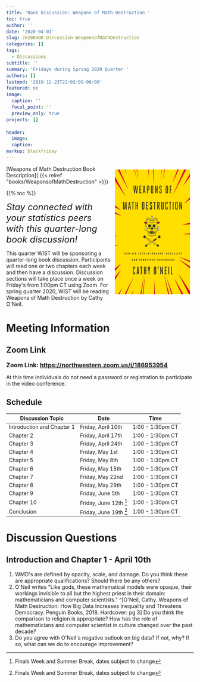 ```yaml
---
title: 'Book Discussion: Weapons of Math Destruction '
toc: true
author: ''
date: '2020-04-01'
slug: 20200400-Discussion-WeaponsofMathDestruction
categories: []
tags: 
  - Discussions
subtitle: ''
summary: 'Fridays during Spring 2020 Quarter '
authors: []
lastmod: '2019-12-23T22:03:09-06:00'
featured: no
image:
  caption: ''
  focal_point: ''
  preview_only: true
projects: []

header:
  image:   
  caption: 
markup: blackfriday
---
```

<img alt = '' width=40% src='WeaponsofMathDestruction.jpg' align="right" style="margin: 10px;"/> 

[Weapons of Math Destruction Book Description]( {{< relref "books/WeaponsofMathDestruction" >}})  
<html> {{% toc %}} </html>  

<font size=5> <i> Stay connected with your statistics peers with this quarter-long book discussion! </i> </font>   

This quarter WIST will be sponsoring a quarter-long book discussion.  Participants will read one or two chapters each week and then have a discussion.  Discussion sections will take place once a week on Friday's from 1:00pm CT using Zoom.  For spring quarter 2020, WIST will be reading Weapons of Math Destruction by Cathy O'Neil.  

# Meeting Information 

## Zoom Link  
<font size=3> <b> 
Zoom Link: <a href="https://northwestern.zoom.us/j/186953954"> https://northwestern.zoom.us/j/186953954 </a> 
</b> </font>  

At this time individuals do not need a password or registration to participate in the video conference.  

## Schedule 

Discussion Topic | Date | Time  
----|---|-------  
Introduction and Chapter 1 | Friday, April 10th | 1:00 - 1:30pm CT    
Chapter 2 | Friday, April 17th  | 1:00 - 1:30pm CT     
Chapter 3 | Friday, April 24th  | 1:00 - 1:30pm CT     
Chapter 4 | Friday, May 1st     | 1:00 - 1:30pm CT     
Chapter 5 | Friday, May 8th     | 1:00 - 1:30pm CT     
Chapter 6 | Friday, May 15th    | 1:00 - 1:30pm CT     
Chapter 7 | Friday, May 22nd    | 1:00 - 1:30pm CT     
Chapter 8 | Friday, May 29th    | 1:00 - 1:30pm CT     
Chapter 9 | Friday, June 5th    | 1:00 - 1:30pm CT     
Chapter 10 | Friday, June 12th [^1] | 1:00 - 1:30pm CT     
Conclusion | Friday, June 19th [^1] | 1:00 - 1:30pm CT     
  
[^1]: Finals Week and Summer Break, dates subject to change  

# Discussion Questions  
## Introduction and Chapter 1 -  April 10th  

1. WMD's are defined by opacity, scale, and damage.  Do you think these are appropriate qualifications?  Should there be any others? 
2. O'Neil writes "Like gods, these mathematical models were opaque, their workings invisible to all but the highest priest in their domain: mathematicians and computer scientists." ^[O'Neil, Cathy. Weapons of Math Destruction: How Big Data Increases Inequality and Threatens Democracy. Penguin Books, 2018. Hardcover: pg 3]  Do you think the comparison to religion is appropriate?  How has the role of mathematicians and computer scientist in culture changed over the past decade? 
3. Do you agree with O'Neil's negative outlook on big data?  If not, why?  If so, what can we do to encourage improvement?  
